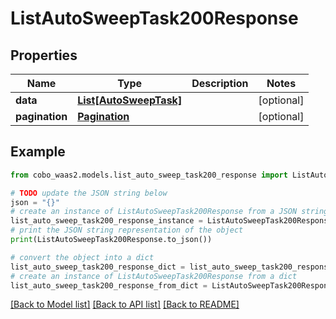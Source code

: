 # ListAutoSweepTask200Response


## Properties

Name | Type | Description | Notes
------------ | ------------- | ------------- | -------------
**data** | [**List[AutoSweepTask]**](AutoSweepTask.md) |  | [optional] 
**pagination** | [**Pagination**](Pagination.md) |  | [optional] 

## Example

```python
from cobo_waas2.models.list_auto_sweep_task200_response import ListAutoSweepTask200Response

# TODO update the JSON string below
json = "{}"
# create an instance of ListAutoSweepTask200Response from a JSON string
list_auto_sweep_task200_response_instance = ListAutoSweepTask200Response.from_json(json)
# print the JSON string representation of the object
print(ListAutoSweepTask200Response.to_json())

# convert the object into a dict
list_auto_sweep_task200_response_dict = list_auto_sweep_task200_response_instance.to_dict()
# create an instance of ListAutoSweepTask200Response from a dict
list_auto_sweep_task200_response_from_dict = ListAutoSweepTask200Response.from_dict(list_auto_sweep_task200_response_dict)
```
[[Back to Model list]](../README.md#documentation-for-models) [[Back to API list]](../README.md#documentation-for-api-endpoints) [[Back to README]](../README.md)



